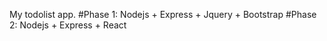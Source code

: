 My todolist app.
#Phase 1: Nodejs + Express + Jquery + Bootstrap
#Phase 2: Nodejs + Express + React
